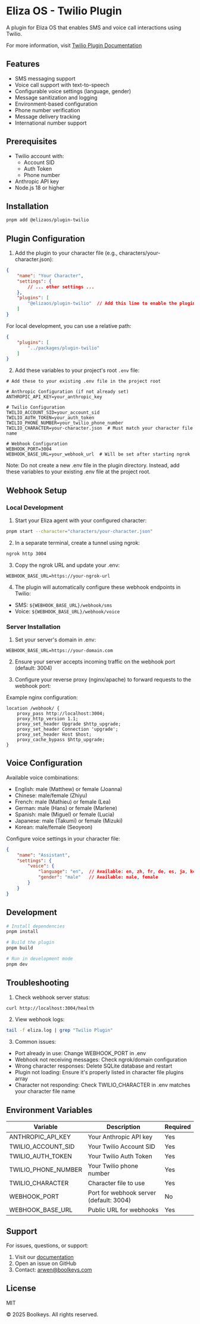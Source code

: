 # Eliza OS - Twilio Plugin

A plugin for Eliza OS that enables SMS and voice call interactions using Twilio.

For more information, visit [Twilio Plugin Documentation](https://www.boolkeys.com/eliza/plugin-twilio/)

## Features

- SMS messaging support
- Voice call support with text-to-speech
- Configurable voice settings (language, gender)
- Message sanitization and logging
- Environment-based configuration
- Phone number verification
- Message delivery tracking
- International number support

## Prerequisites

- Twilio account with:
  - Account SID
  - Auth Token
  - Phone number
- Anthropic API key
- Node.js 18 or higher

## Installation

```bash
pnpm add @elizaos/plugin-twilio
```

## Plugin Configuration

1. Add the plugin to your character file (e.g., characters/your-character.json):

```json
{
    "name": "Your Character",
    "settings": {
        // ... other settings ...
    },
    "plugins": [
        "@elizaos/plugin-twilio"  // Add this line to enable the plugin
    ]
}
```

For local development, you can use a relative path:
```json
{
    "plugins": [
        "../packages/plugin-twilio"
    ]
}
```

2. Add these variables to your project's root `.env` file:

```env
# Add these to your existing .env file in the project root

# Anthropic Configuration (if not already set)
ANTHROPIC_API_KEY=your_anthropic_key

# Twilio Configuration
TWILIO_ACCOUNT_SID=your_account_sid
TWILIO_AUTH_TOKEN=your_auth_token
TWILIO_PHONE_NUMBER=your_twilio_phone_number
TWILIO_CHARACTER=your-character.json  # Must match your character file name

# Webhook Configuration
WEBHOOK_PORT=3004
WEBHOOK_BASE_URL=your_webhook_url  # Will be set after starting ngrok
```

Note: Do not create a new .env file in the plugin directory. Instead, add these variables to your existing .env file at the project root.

## Webhook Setup

### Local Development
1. Start your Eliza agent with your configured character:
```bash
pnpm start --character="characters/your-character.json"
```

2. In a separate terminal, create a tunnel using ngrok:
```bash
ngrok http 3004
```

3. Copy the ngrok URL and update your .env:
```env
WEBHOOK_BASE_URL=https://your-ngrok-url
```

4. The plugin will automatically configure these webhook endpoints in Twilio:
- SMS: `${WEBHOOK_BASE_URL}/webhook/sms`
- Voice: `${WEBHOOK_BASE_URL}/webhook/voice`

### Server Installation
1. Set your server's domain in .env:
```env
WEBHOOK_BASE_URL=https://your-domain.com
```

2. Ensure your server accepts incoming traffic on the webhook port (default: 3004)

3. Configure your reverse proxy (nginx/apache) to forward requests to the webhook port:

Example nginx configuration:
```nginx
location /webhook/ {
    proxy_pass http://localhost:3004;
    proxy_http_version 1.1;
    proxy_set_header Upgrade $http_upgrade;
    proxy_set_header Connection 'upgrade';
    proxy_set_header Host $host;
    proxy_cache_bypass $http_upgrade;
}
```

## Voice Configuration

Available voice combinations:
- English: male (Matthew) or female (Joanna)
- Chinese: male/female (Zhiyu)
- French: male (Mathieu) or female (Lea)
- German: male (Hans) or female (Marlene)
- Spanish: male (Miguel) or female (Lucia)
- Japanese: male (Takumi) or female (Mizuki)
- Korean: male/female (Seoyeon)

Configure voice settings in your character file:
```json
{
    "name": "Assistant",
    "settings": {
        "voice": {
            "language": "en",  // Available: en, zh, fr, de, es, ja, ko
            "gender": "male"   // Available: male, female
        }
    }
}
```

## Development

```bash
# Install dependencies
pnpm install

# Build the plugin
pnpm build

# Run in development mode
pnpm dev
```

## Troubleshooting

1. Check webhook server status:
```bash
curl http://localhost:3004/health
```

2. View webhook logs:
```bash
tail -f eliza.log | grep "Twilio Plugin"
```

3. Common issues:
- Port already in use: Change WEBHOOK_PORT in .env
- Webhook not receiving messages: Check ngrok/domain configuration
- Wrong character responses: Delete SQLite database and restart
- Plugin not loading: Ensure it's properly listed in character file plugins array
- Character not responding: Check TWILIO_CHARACTER in .env matches your character file name

## Environment Variables

| Variable | Description | Required |
|----------|-------------|----------|
| ANTHROPIC_API_KEY | Your Anthropic API key | Yes |
| TWILIO_ACCOUNT_SID | Your Twilio Account SID | Yes |
| TWILIO_AUTH_TOKEN | Your Twilio Auth Token | Yes |
| TWILIO_PHONE_NUMBER | Your Twilio phone number | Yes |
| TWILIO_CHARACTER | Character file to use | Yes |
| WEBHOOK_PORT | Port for webhook server (default: 3004) | No |
| WEBHOOK_BASE_URL | Public URL for webhooks | Yes |

## Support

For issues, questions, or support:
1. Visit our [documentation](https://www.boolkeys.com/eliza/plugin-twilio/)
2. Open an issue on GitHub
3. Contact: [arwen@boolkeys.com](mailto:arwen@boolkeys.com)

## License

MIT

© 2025 Boolkeys. All rights reserved.
